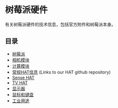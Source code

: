 # 树莓派硬件

有关树莓派硬件的技术信息，包括官方附件和树莓派本身。

## 目录

- [树莓派](docs/hardware/raspberrypi/README.md)
- [相机模块](docs/hardware/camera/README.md)
- [计算模块](docs/hardware/computemodule/README.md)
- [常规HAT信息](https://github.com/raspberrypi/hats/blob/master/README.md) (Links to our HAT github repository)
- [Sense HAT](docs/hardware/sense-hat/README.md)
- [TV HAT](docs/hardware/tv-hat/README.md)
- [显示器](docs/hardware/display/README.md)
- [鼠标和键盘](docs/hardware/keyboard_mouse/README.md)
- [工业用途](docs/hardware/industrial/README.md)
